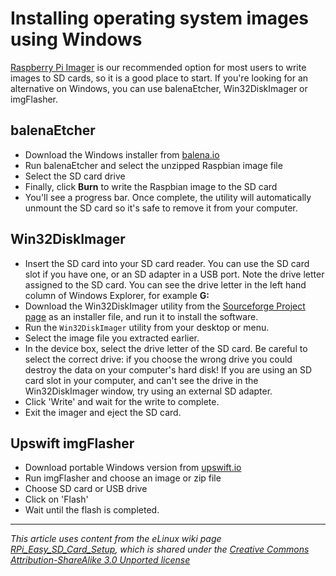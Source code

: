 # Installing operating system images using Windows

[Raspberry Pi Imager](README.md) is our recommended option for most users to write images to SD cards, so it is a good place to start. If you're looking for an alternative on Windows, you can use balenaEtcher, Win32DiskImager or imgFlasher.

## balenaEtcher

- Download the Windows installer from [balena.io](https://www.balena.io/etcher/)
- Run balenaEtcher and select the unzipped Raspbian image file
- Select the SD card drive
- Finally, click **Burn** to write the Raspbian image to the SD card
- You'll see a progress bar. Once complete, the utility will automatically unmount the SD card so it's safe to remove it from your computer.

## Win32DiskImager

- Insert the SD card into your SD card reader. You can use the SD card slot if you have one, or an SD adapter in a USB port. Note the drive letter assigned to the SD card. You can see the drive letter in the left hand column of Windows Explorer, for example **G:**
- Download the Win32DiskImager utility from the [Sourceforge Project page](http://sourceforge.net/projects/win32diskimager/) as an installer file, and run it to install the software.
- Run the `Win32DiskImager` utility from your desktop or menu.
- Select the image file you extracted earlier.
- In the device box, select the drive letter of the SD card. Be careful to select the correct drive: if you choose the wrong drive you could destroy the data on your computer's hard disk! If you are using an SD card slot in your computer, and can't see the drive in the Win32DiskImager window, try using an external SD adapter.
- Click 'Write' and wait for the write to complete.
- Exit the imager and eject the SD card.

## Upswift imgFlasher

- Download portable Windows version from [upswift.io](https://www.upswift.io/imgflasher/)
- Run imgFlasher and choose an image or zip file
- Choose SD card or USB drive
- Click on 'Flash'
- Wait until the flash is completed.

---

*This article uses content from the eLinux wiki page [RPi_Easy_SD_Card_Setup](http://elinux.org/RPi_Easy_SD_Card_Setup), which is shared under the [Creative Commons Attribution-ShareAlike 3.0 Unported license](http://creativecommons.org/licenses/by-sa/3.0/)*
